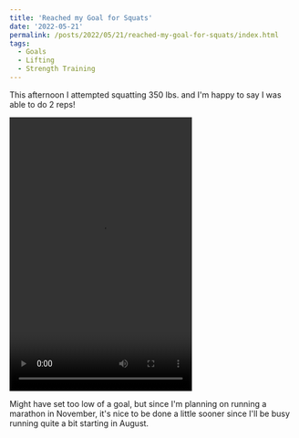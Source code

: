 ```yaml
---
title: 'Reached my Goal for Squats'
date: '2022-05-21'
permalink: /posts/2022/05/21/reached-my-goal-for-squats/index.html
tags:
  - Goals
  - Lifting
  - Strength Training
---
```


This afternoon I attempted squatting 350 lbs. and I'm happy to say I was able to do 2 reps!
<!-- excerpt -->

<div class="video-container">
    <video controls autoplay="false" width="320" height="480">
        <source src="/videos/posts/2022-05-21-reached-my-goal-for-squats/350squats.mp4" type="video/mp4" />
         Not Supported
    </video>
</div>

Might have set too low of a goal, but since I'm planning on running a marathon in November, it's nice to be done a little sooner since I'll be busy running quite a bit starting in August.